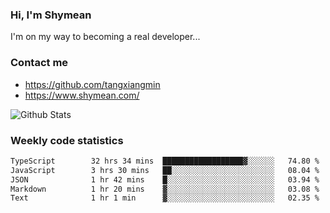 ### Hi, I'm Shymean

I'm on my way to becoming a real developer...

### Contact me

- <https://github.com/tangxiangmin>
- <https://www.shymean.com/>

![Github Stats](https://github-readme-stats.vercel.app/api?username=tangxiangmin&show_icons=true&theme=dark)


###  Weekly code statistics

<!--START_SECTION:waka-->

```txt
TypeScript        32 hrs 34 mins  ██████████████████▓░░░░░░   74.80 %
JavaScript        3 hrs 30 mins   ██░░░░░░░░░░░░░░░░░░░░░░░   08.04 %
JSON              1 hr 42 mins    █░░░░░░░░░░░░░░░░░░░░░░░░   03.94 %
Markdown          1 hr 20 mins    ▓░░░░░░░░░░░░░░░░░░░░░░░░   03.08 %
Text              1 hr 1 min      ▓░░░░░░░░░░░░░░░░░░░░░░░░   02.35 %
```

<!--END_SECTION:waka-->